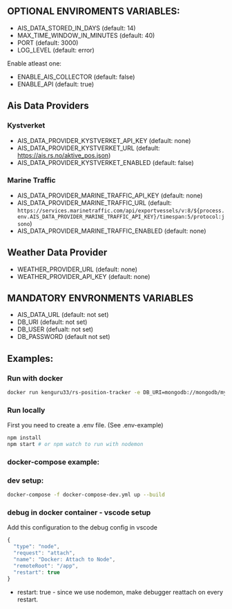 ## OPTIONAL ENVIROMENTS VARIABLES:

* AIS_DATA_STORED_IN_DAYS (default: 14)
* MAX_TIME_WINDOW_IN_MINUTES (default: 40)
* PORT (default: 3000)
* LOG_LEVEL (default: error)

Enable atleast one:

* ENABLE_AIS_COLLECTOR (default: false)
* ENABLE_API (default: true)

## Ais Data Providers

### Kystverket
* AIS_DATA_PROVIDER_KYSTVERKET_API_KEY (default: none)
* AIS_DATA_PROVIDER_KYSTVERKET_URL (default: https://ais.rs.no/aktive_pos.json)
* AIS_DATA_PROVIDER_KYSTVERKET_ENABLED (default: false)

### Marine Traffic
* AIS_DATA_PROVIDER_MARINE_TRAFFIC_API_KEY (default: none)
* AIS_DATA_PROVIDER_MARINE_TRAFFIC_URL (default: `https://services.marinetraffic.com/api/exportvessels/v:8/${process.env.AIS_DATA_PROVIDER_MARINE_TRAFFIC_API_KEY}/timespan:5/protocol:jsono`)
* AIS_DATA_PROVIDER_MARINE_TRAFFIC_ENABLED (default: none)

## Weather Data Provider
* WEATHER_PROVIDER_URL (default: none)
* WEATHER_PROVIDER_API_KEY (default: none)

## MANDATORY ENVRONMENTS VARIABLES

* AIS_DATA_URL (default: not set)
* DB_URI (default: not set)
* DB_USER (defualt: not set)
* DB_PASSWORD (default not set)

## Examples:

### Run with docker
```bash
docker run kenguru33/rs-position-tracker -e DB_URI=mongodb://mongodb/mydb:27017/positions -e DB_USER=dbuser -e DB_PASSWORD=pass -e AIS_DATA_URL=https://ais.rs.no/aktive_pos.json -e ENABLE_API=true -e ENABLE_AIS_COLLECTOR=true -e AIS_DATA_PROVIDER_KYSTVERKET_ENABLED=true
```

### Run locally
First you need to create a .env file. (See .env-example)
```bash
npm install
npm start # or npm watch to run with nodemon
```

### docker-compose example:

### dev setup:
```bash
docker-compose -f docker-compose-dev.yml up --build  
```

### debug in docker container - vscode setup

Add this configuration to the debug config in vscode
```javascript
{
  "type": "node",
  "request": "attach",
  "name": "Docker: Attach to Node",
  "remoteRoot": "/app",
  "restart": true
}
```
- restart: true - since we use nodemon, make debugger reattach on every restart.